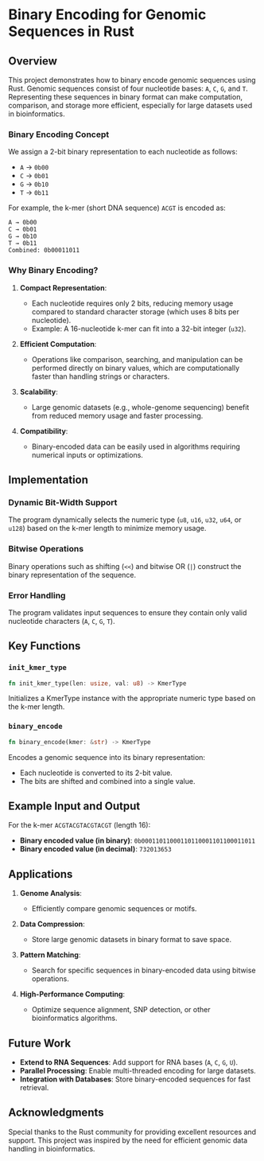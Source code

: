# Binary Encoding for Genomic Sequences in Rust

## Overview

This project demonstrates how to binary encode genomic sequences using Rust. Genomic sequences consist of four nucleotide bases: `A`, `C`, `G`, and `T`. Representing these sequences in binary format can make computation, comparison, and storage more efficient, especially for large datasets used in bioinformatics.

### Binary Encoding Concept

We assign a 2-bit binary representation to each nucleotide as follows:
- `A` → `0b00`
- `C` → `0b01`
- `G` → `0b10`
- `T` → `0b11`

For example, the k-mer (short DNA sequence) `ACGT` is encoded as:

```
A → 0b00
C → 0b01
G → 0b10
T → 0b11
Combined: 0b00011011
```


### Why Binary Encoding?

1. **Compact Representation**:
   - Each nucleotide requires only 2 bits, reducing memory usage compared to standard character storage (which uses 8 bits per nucleotide).
   - Example: A 16-nucleotide k-mer can fit into a 32-bit integer (`u32`).

2. **Efficient Computation**:
   - Operations like comparison, searching, and manipulation can be performed directly on binary values, which are computationally faster than handling strings or characters.

3. **Scalability**:
   - Large genomic datasets (e.g., whole-genome sequencing) benefit from reduced memory usage and faster processing.

4. **Compatibility**:
   - Binary-encoded data can be easily used in algorithms requiring numerical inputs or optimizations.

## Implementation

### Dynamic Bit-Width Support

The program dynamically selects the numeric type (`u8`, `u16`, `u32`, `u64`, or `u128`) based on the k-mer length to minimize memory usage.

### Bitwise Operations

Binary operations such as shifting (`<<`) and bitwise OR (`|`) construct the binary representation of the sequence.

### Error Handling

The program validates input sequences to ensure they contain only valid nucleotide characters (`A`, `C`, `G`, `T`).


## Key Functions

### `init_kmer_type`

```rust
fn init_kmer_type(len: usize, val: u8) -> KmerType
```
Initializes a KmerType instance with the appropriate numeric type based on the k-mer length.

### `binary_encode`

```rust
fn binary_encode(kmer: &str) -> KmerType
```

Encodes a genomic sequence into its binary representation:

- Each nucleotide is converted to its 2-bit value.
- The bits are shifted and combined into a single value.

## Example Input and Output

For the k-mer `ACGTACGTACGTACGT` (length 16):

- **Binary encoded value (in binary)**: `0b00011011000110110001101100011011`
- **Binary encoded value (in decimal)**: `732013653`

## Applications

1. **Genome Analysis**:
   - Efficiently compare genomic sequences or motifs.

2. **Data Compression**:
   - Store large genomic datasets in binary format to save space.

3. **Pattern Matching**:
   - Search for specific sequences in binary-encoded data using bitwise operations.

4. **High-Performance Computing**:
   - Optimize sequence alignment, SNP detection, or other bioinformatics algorithms.

## Future Work

- **Extend to RNA Sequences**: Add support for RNA bases (`A`, `C`, `G`, `U`).
- **Parallel Processing**: Enable multi-threaded encoding for large datasets.
- **Integration with Databases**: Store binary-encoded sequences for fast retrieval.

## Acknowledgments

Special thanks to the Rust community for providing excellent resources and support. This project was inspired by the need for efficient genomic data handling in bioinformatics.
